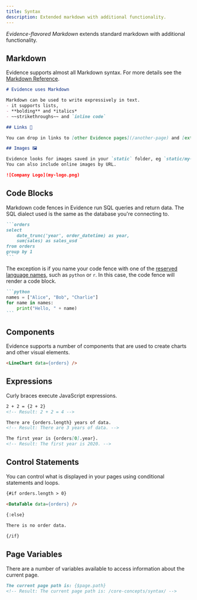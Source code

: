 ```yaml
---
title: Syntax
description: Extended markdown with additional functionality.
---
```


_Evidence-flavored Markdown_ extends standard markdown with additional functionality.

## Markdown

Evidence supports almost all Markdown syntax. For more details see the [Markdown Reference](/markdown).


```markdown
# Evidence uses Markdown

Markdown can be used to write expressively in text.
- it supports lists,
- **bolding** and *italics*
- ~~strikethroughs~~ and `inline code`

## Links 🔗

You can drop in links to [other Evidence pages](/another-page) and [external resources](https://google.com)

## Images 🖼️

Evidence looks for images saved in your `static` folder, eg `static/my-logo.png`.
You can also include online images by URL.

![Company Logo](my-logo.png)
```

## Code Blocks

Markdown code fences in Evidence run SQL queries and return data. The SQL dialect used is the same as the database you're connecting to.

````markdown
```orders
select 
    date_trunc('year', order_datetime) as year,
    sum(sales) as sales_usd
from orders
group by 1
```
````

The exception is if you name your code fence with one of the [reserved language names](https://github.com/evidence-dev/evidence/blob/main/packages/preprocess/supportedLanguages.cjs), such as `python` or `r`. In this case, the code fence will render a code block.

````markdown
```python
names = ["Alice", "Bob", "Charlie"]
for name in names:
    print("Hello, " + name)
```
````

## Components

Evidence supports a number of components that are used to create charts and other visual elements.

```markdown
<LineChart data={orders} />
```

## Expressions

Curly braces execute JavaScript expressions.

```markdown
2 + 2 = {2 + 2} 
<!-- Result: 2 + 2 = 4 -->

There are {orders.length} years of data.  
<!-- Result: There are 3 years of data. -->

The first year is {orders[0].year}. 
<!-- Result: The first year is 2020. -->
```


## Control Statements

You can control what is displayed in your pages using conditional statements and loops.

```markdown
{#if orders.length > 0}

<DataTable data={orders} />

{:else}
  
There is no order data.

{/if}
```

## Page Variables

There are a number of variables available to access information about the current page.

```markdown
The current page path is: {$page.path} 
<!-- Result: The current page path is: /core-concepts/syntax/ -->
```